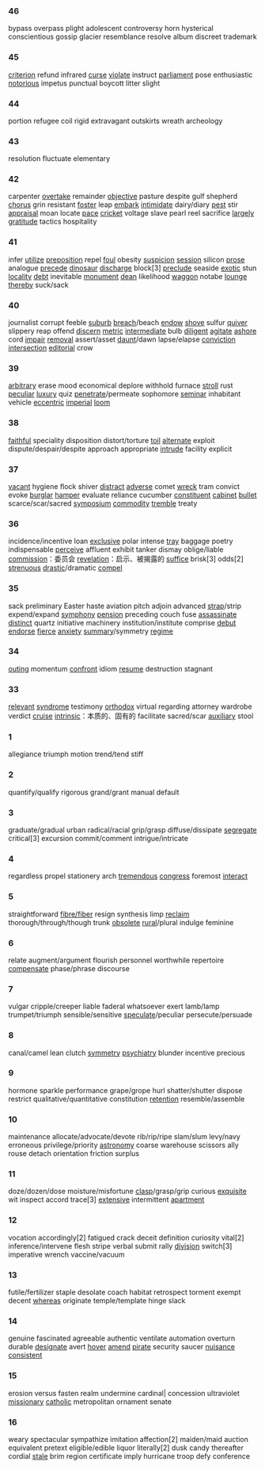 ### 46

bypass
overpass
plight
adolescent
controversy
horn
hysterical
conscientious
gossip
glacier
resemblance
resolve
album
discreet
trademark

### 45

<u>criterion</u>
refund
infrared
<u>curse</u>
<u>violate</u>
instruct
<u>parliament</u>
pose
enthusiastic
<u>notorious</u>
impetus
punctual
boycott
litter
slight

### 44

portion
refugee
coil
rigid
extravagant
outskirts
wreath
archeology

### 43

resolution
fluctuate
elementary

### 42

carpenter
<u>overtake</u>
remainder
<u>objective</u>
pasture
despite
gulf
shepherd
<u>chorus</u>
grin
resistant
<u>foster</u>
leap
<u>embark</u>
<u>intimidate</u>
dairy/diary
<u>pest</u>
stir
<u>appraisal</u>
moan
locate
<u>pace</u>
<u>cricket</u>
voltage
slave
pearl
reel
sacrifice
<u>largely</u>
<u>gratitude</u>
tactics
hospitality


### 41

infer
<u>utilize</u>
<u>preposition</u>
repel
<u>foul</u>
obesity
<u>suspicion</u>
<u>session</u>
silicon
<u>prose</u>
analogue
<u>precede</u>
<u>dinosaur</u>
<u>discharge</u>
block[3]
<u>preclude</u>
seaside
<u>exotic</u>
stun
<u>locality</u>
<u>debt</u>
inevitable
<u>monument</u>
<u>dean</u>
likelihood
<u>waggon</u>
notabe
<u>lounge</u>
<u>thereby</u>
suck/sack

### 40

journalist
corrupt
feeble
<u>suburb</u>
<u>breach</u>/beach
<u>endow</u>
<u>shove</u>
sulfur
<u>quiver</u>
slippery
reap
offend
<u>discern</u>
<u>metric</u>
<u>intermediate</u>
bulb
<u>diligent</u>
<u>agitate</u>
<u>ashore</u>
cord
<u>impair</u>
<u>removal</u>
assert/asset
<u>daunt</u>/dawn
lapse/elapse
<u>conviction</u>
<u>intersection</u>
<u>editorial</u>
crow

### 39

<u>arbitrary</u>
erase
mood
economical
deplore
withhold
furnace
<u>stroll</u>
rust
<u>peculiar</u>
<u>luxury</u>
quiz
<u>penetrate</u>/permeate
sophomore
<u>seminar</u>
inhabitant
vehicle
<u>eccentric</u>
<u>imperial</u>
<u>loom</u>


### 38

<u>faithful</u>
speciality
disposition
distort/torture
<u>toil</u>
<u>alternate</u>
exploit
dispute/despair/despite
approach
appropriate
<u>intrude</u>
facility
explicit


### 37

<u>vacant</u>
hygiene
flock
shiver
<u>distract</u>
<u>adverse</u>
comet
<u>wreck</u>
tram
convict
evoke
<u>burglar</u>
<u>hamper</u>
evaluate
reliance
cucumber
<u>constituent</u>
<u>cabinet</u>
<u>bullet</u>
scarce/scar/sacred
<u>symposium</u>
<u>commodity</u>
<u>tremble</u>
treaty


### 36

incidence/incentive
loan
<u>exclusive</u>
polar
intense
<u>tray</u>
baggage
poetry
indispensable
<u>perceive</u>
affluent
exhibit
tanker
dismay
oblige/liable
<u>commission</u>：委员会
<u>revelation</u>：启示、被揭露的
<u>suffice</u>
brisk[3]
odds[2]
<u>strenuous</u>
<u>drastic</u>/dramatic
<u>compel</u>



### 35

sack
preliminary
Easter
haste
aviation
pitch
adjoin
advanced
<u>strap</u>/strip
expend/expand
<u>symphony</u>
<u>pension</u>
preceding
couch
fuse
<u>assassinate</u>
<u>distinct</u>
quartz
initiative
machinery
institution/institute
comprise
<u>debut</u>
<u>endorse</u>
<u>fierce</u>
<u>anxiety</u>
<u>summary</u>/symmetry
<u>regime</u>

### 34

<u>outing</u>
momentum
<u>confront</u>
idiom
<u>resume</u>
destruction
stagnant

### 33

<u>relevant</u>
<u>syndrome</u>
testimony
<u>orthodox</u>
virtual
regarding
attorney
wardrobe
verdict
<u>cruise</u>
<u>intrinsic</u>：本质的、固有的
facilitate
sacred/scar
<u>auxiliary</u>
stool

### 1

allegiance
triumph
motion
trend/tend
stiff

### 2

quantify/qualify
rigorous
grand/grant
manual
default

### 3

graduate/gradual
urban
radical/racial
grip/grasp
diffuse/dissipate
<u>segregate</u>
critical[3]
excursion
commit/comment
intrigue/intricate

### 4

regardless
propel
stationery
arch
<u>tremendous</u>
<u>congress</u>
foremost
<u>interact</u>

### 5

straightforward
<u>fibre/fiber</u>
resign
synthesis
limp
<u>reclaim</u>
thorough/through/though
trunk
<u>obsolete</u>
<u>rural</u>/plural
indulge
feminine

### 6

relate
augment/argument
flourish
personnel
worthwhile
repertoire
<u>compensate</u>
phase/phrase
discourse


### 7

vulgar
cripple/creeper
liable
faderal
whatsoever
exert
lamb/lamp
trumpet/triumph
sensible/sensitive
<u>speculate</u>/peculiar
persecute/persuade

### 8

canal/camel
lean
clutch
<u>symmetry</u>
<u>psychiatry</u>
blunder
incentive
precious

### 9

hormone
sparkle
performance
grape/grope
hurl
shatter/shutter
dispose
restrict
qualitative/quantitative
constitution
<u>retention</u>
resemble/assemble

### 10

maintenance
allocate/advocate/devote
rib/rip/ripe
slam/slum
levy/navy
erroneous
privilege/priority
<u>astronomy</u>
coarse
warehouse
scissors
ally
rouse
detach
orientation
friction
surplus

### 11

doze/dozen/dose
moisture/misfortune
<u>clasp</u>/grasp/grip
curious
<u>exquisite</u>
wit
inspect
accord
trace[3]
<u>extensive</u>
intermittent
<u>apartment</u>

### 12

vocation
accordingly[2]
fatigued
crack
deceit
definition
curiosity
vital[2]
inference/intervene
flesh
stripe
verbal
submit
rally
<u>division</u>
switch[3]
imperative
wrench
vaccine/vacuum

### 13

futile/fertilizer
staple
desolate
coach
habitat
retrospect
torment
exempt
decent
<u>whereas</u>
originate
temple/template
hinge
slack

### 14

genuine
fascinated
agreeable
authentic
ventilate
automation
overturn
durable
<u>designate</u>
avert
<u>hover</u>
<u>amend</u>
<u>pirate</u>
security
saucer
<u>nuisance</u>
<u>consistent</u>

### 15

erosion
versus
fasten
realm
undermine
cardinal|
concession
ultraviolet
<u>missionary</u>
<u>catholic</u>
metropolitan
ornament
senate

### 16

weary
spectacular
sympathize
imitation
affection[2]
maiden/maid
auction
equivalent
pretext
eligible/edible
liquor
literally[2]
dusk
candy
thereafter
cordial
<u>stale</u>
brim
region
certificate
imply
hurricane
troop
defy
conference